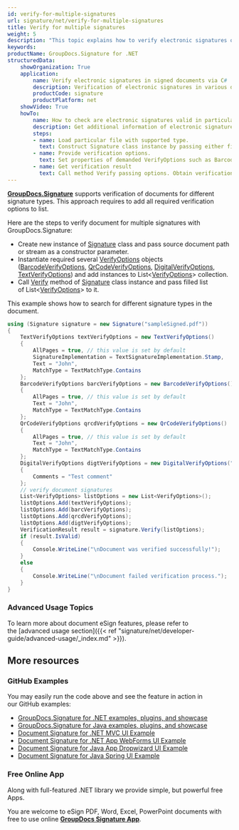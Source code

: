 ```yaml
---
id: verify-for-multiple-signatures
url: signature/net/verify-for-multiple-signatures
title: Verify for multiple signatures
weight: 5
description: "This topic explains how to verify electronic signatures of various types with GroupDocs.Signature API."
keywords: 
productName: GroupDocs.Signature for .NET
structuredData:
    showOrganization: True
    application:    
        name: Verify electronic signatures in signed documents via C#    
        description: Verification of electronic signatures in various documents in convenient way with C# language and GroupDocs.Signature for .NET APIs
        productCode: signature
        productPlatform: net 
    showVideo: True
    howTo:
        name: How to check are electronic signatures valid in particular document using C# 
        description: Get additional information of electronic signatures validation for any documents in C#
        steps:
        - name: Load particular file with supported type.
          text: Construct Signature class instance by passing either file path or stream. 
        - name: Provide verification options. 
          text: Set properties of demanded VerifyOptions such as BarcodeVerifyOptions or DigitalVerifyOptions. Various properties like text or BarcodeType depends on options type.
        - name: Get verification result
          text: Call method Verify passing options. Obtain verification result whose property IsValid must be true if verification succeed.
---
```

[**GroupDocs.Signature**](https://products.groupdocs.com/signature/net) supports verification of documents for different signature types. This approach requires to add all required verification options to list.

Here are the steps to verify document for multiple signatures with GroupDocs.Signature:

* Create new instance of [Signature](https://apireference.groupdocs.com/net/signature/groupdocs.signature/signature) class and pass source document path or stream as a constructor parameter.
* Instantiate required several [VerifyOptions](https://apireference.groupdocs.com/net/signature/groupdocs.signature.options/verifyoptions) objects ([BarcodeVerifyOptions](https://apireference.groupdocs.com/net/signature/groupdocs.signature.options/barcodeverifyoptions), [QrCodeVerifyOptions](https://apireference.groupdocs.com/net/signature/groupdocs.signature.options/qrcodeverifyoptions), [DigitalVerifyOptions](https://apireference.groupdocs.com/net/signature/groupdocs.signature.options/digitalverifyoptions), [TextVerifyOptions](https://apireference.groupdocs.com/net/signature/groupdocs.signature.options/textverifyoptions)) and add instances to List<[VerifyOptions](https://apireference.groupdocs.com/net/signature/groupdocs.signature.options/verifyoptions)\> collection.
* Call [Verify](https://apireference.groupdocs.com/net/signature/groupdocs.signature/signature/methods/verify) method of [Signature](https://apireference.groupdocs.com/net/signature/groupdocs.signature/signature) class instance and pass filled list of List<[VerifyOptions](https://apireference.groupdocs.com/net/signature/groupdocs.signature.options/verifyoptions)\> to it.

This example shows how to search for different signature types in the document.

```csharp
using (Signature signature = new Signature("sampleSigned.pdf"))
{
    TextVerifyOptions textVerifyOptions = new TextVerifyOptions()
    {
        AllPages = true, // this value is set by default
        SignatureImplementation = TextSignatureImplementation.Stamp,
        Text = "John",
        MatchType = TextMatchType.Contains
    };
    BarcodeVerifyOptions barcVerifyOptions = new BarcodeVerifyOptions()
    {
        AllPages = true, // this value is set by default
        Text = "John",
        MatchType = TextMatchType.Contains
    };
    QrCodeVerifyOptions qrcdVerifyOptions = new QrCodeVerifyOptions()
    {
        AllPages = true, // this value is set by default
        Text = "John",
        MatchType = TextMatchType.Contains
    };
    DigitalVerifyOptions digtVerifyOptions = new DigitalVerifyOptions("certificate.pdf")
    {
        Comments = "Test comment"
    };
    // verify document signatures
    List<VerifyOptions> listOptions = new List<VerifyOptions>();
    listOptions.Add(textVerifyOptions);
    listOptions.Add(barcVerifyOptions);
    listOptions.Add(qrcdVerifyOptions);
    listOptions.Add(digtVerifyOptions);
    VerificationResult result = signature.Verify(listOptions);
    if (result.IsValid)
    {
        Console.WriteLine("\nDocument was verified successfully!");
    }
    else
    {
        Console.WriteLine("\nDocument failed verification process.");
    }
}
```

### Advanced Usage Topics

To learn more about document eSign features, please refer to the [advanced usage section]({{< ref "signature/net/developer-guide/advanced-usage/_index.md" >}}).

## More resources

### GitHub Examples

You may easily run the code above and see the feature in action in our GitHub examples:

* [GroupDocs.Signature for .NET examples, plugins, and showcase](https://github.com/groupdocs-signature/GroupDocs.Signature-for-.NET)
* [GroupDocs.Signature for Java examples, plugins, and showcase](https://github.com/groupdocs-signature/GroupDocs.Signature-for-Java)
* [Document Signature for .NET MVC UI Example](https://github.com/groupdocs-signature/GroupDocs.Signature-for-.NET-MVC)
* [Document Signature for .NET App WebForms UI Example](https://github.com/groupdocs-signature/GroupDocs.Signature-for-.NET-WebForms)
* [Document Signature for Java App Dropwizard UI Example](https://github.com/groupdocs-signature/GroupDocs.Signature-for-Java-Dropwizard)
* [Document Signature for Java Spring UI Example](https://github.com/groupdocs-signature/GroupDocs.Signature-for-Java-Spring)

### Free Online App

Along with full-featured .NET library we provide simple, but powerful free Apps.

You are welcome to eSign PDF, Word, Excel, PowerPoint documents with free to use online **[GroupDocs Signature App](https://products.groupdocs.app/signature)**.
